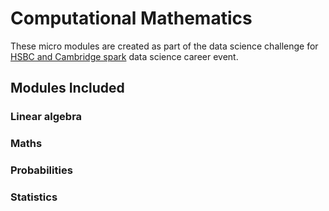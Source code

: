 # Computational Mathematics

These micro modules are created as part of the data science challenge for [HSBC and Cambridge spark](https://cambridgespark.com/hsbc-student-events-case-study/) data science career event. 

## Modules Included 

### Linear algebra
### Maths 
### Probabilities
### Statistics